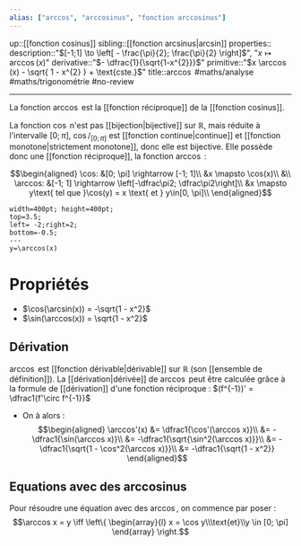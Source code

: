 ```yaml
---
alias: ["arccos", "arccosinus", "fonction arccosinus"]
---
```

up::[[fonction cosinus]]
sibling::[[fonction arcsinus|arcsin]]
properties::
description::"$[-1;1] \to \left[ - \frac{\pi}{2}; \frac{\pi}{2} \right]$", "$x \mapsto \arccos(x)$"
derivative::"$- \dfrac{1}{\sqrt{1-x^{2}}}$"
primitive::"$x \arccos (x) - \sqrt{ 1 - x^{2} } + \text{cste.}$"
title::$\arccos$
#maths/analyse #maths/trigonométrie #no-review 

----

La fonction $\arccos$ est la [[fonction réciproque]] de la [[fonction cosinus]].

La fonction $\cos$ n'est pas [[bijection|bijective]] sur $\mathbb{R}$, mais réduite à l'intervalle $[0; \pi]$, $\cos/_{[0;\pi]}$ est [[fonction continue|continue]] et [[fonction monotone|strictement monotone]], donc elle est bijective.
Elle possède donc une [[fonction réciproque]], la fonction $\arccos$ :


$$\begin{aligned}
\cos: &[0; \pi] \rightarrow [-1; 1]\\
      &x \mapsto \cos(x)\\
&\\
\arccos: &[-1; 1] \rightarrow \left[-\dfrac\pi2; \dfrac\pi2\right]\\
	&x \mapsto y\text{ tel que }\cos(y) = x \text{ et } y\in[0, \pi]\\
\end{aligned}$$

```desmos-graph
width=400pt; height=400pt;
top=3.5;
left= -2;right=2;
bottom=-0.5;
---
y=\arccos(x)
```

# Propriétés

 - $\cos(\arcsin(x)) = -\sqrt{1 - x^2}$
 - $\sin(\arccos(x)) = \sqrt{1 - x^2}$

## Dérivation
$\arccos$ est [[fonction dérivable|dérivable]] sur $\mathbb R$ (son [[ensemble de définition]]).
La [[dérivation|dérivée]] de $\arccos$ peut être calculée grâce à la formule de [[dérivation]] d'une fonction réciproque :
$(f^{-1})' = \dfrac1{f'\circ f^{-1}}$

- On à alors :
$$\begin{aligned}
\arccos'(x) &= \dfrac1{\cos'(\arccos x)}\\
&= -\dfrac1{\sin(\arccos x)}\\
&= -\dfrac1{\sqrt{\sin^2(\arccos x)}}\\
&= -\dfrac1{\sqrt{1 - \cos^2(\arccos x)}}\\
&= -\dfrac1{\sqrt{1 - x^2}}
\end{aligned}$$


## Equations avec des arccosinus
Pour résoudre une équation avec des $\arccos$, on commence par poser :
$$\arccos x = y \iff \left\{ \begin{array}{l} x = \cos y\\\text{et}\\y \in [0; \pi] \end{array} \right.$$
